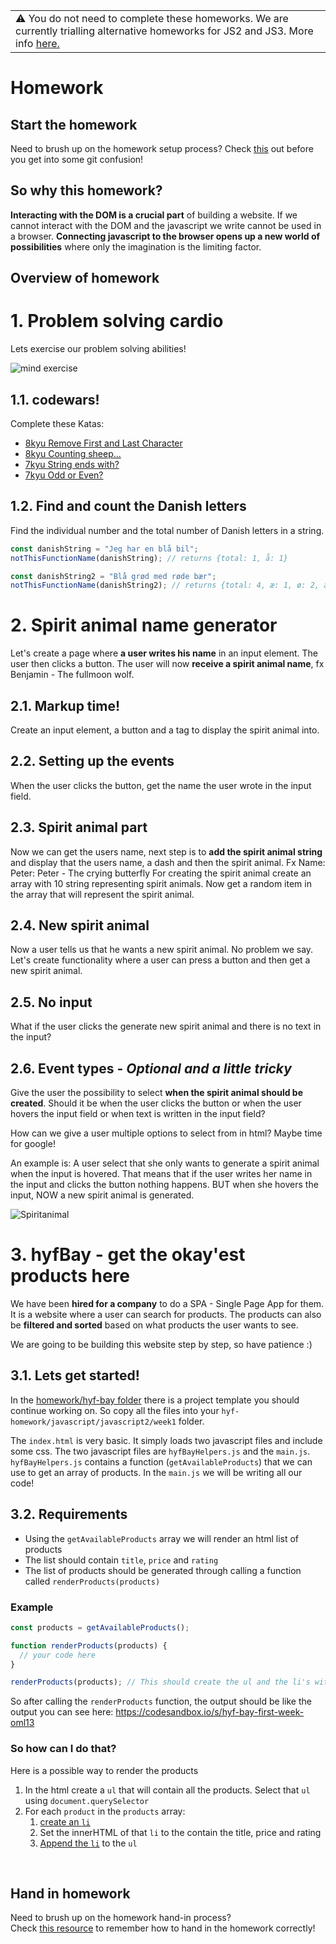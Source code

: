 <table><tr><td>⚠️ You do not need to complete these homeworks. We are currently trialling alternative homeworks for JS2 and JS3. More info <a href="https://github.com/HackYourFuture-CPH/js-projects">here.</a></td></tr></table>

# Homework

## Start the homework

Need to brush up on the homework setup process? Check [this](https://github.com/HackYourFuture-CPH/Git/blob/main/homework_hand_in.md) out before you get into some git confusion!

## So why this homework?

**Interacting with the DOM is a crucial part** of building a website. If we cannot interact with the DOM and the javascript we write cannot be used in a browser. **Connecting javascript to the browser opens up a new world of possibilities** where only the imagination is the limiting factor.

## Overview of homework

# 1. Problem solving cardio

Lets exercise our problem solving abilities!

![mind exercise](https://media.giphy.com/media/l41m04gr7tRet7Uas/giphy.gif)

## 1.1. codewars!

Complete these Katas:
- [8kyu Remove First and Last Character](https://www.codewars.com/kata/56bc28ad5bdaeb48760009b0)
- [8kyu Counting sheep...](https://www.codewars.com/kata/54edbc7200b811e956000556)
- [7kyu String ends with?](https://www.codewars.com/kata/51f2d1cafc9c0f745c00037d)
- [7kyu Odd or Even?](https://www.codewars.com/kata/5949481f86420f59480000e7)

## 1.2. Find and count the Danish letters

Find the individual number and the total number of Danish letters in a string.

```js
const danishString = "Jeg har en blå bil";
notThisFunctionName(danishString); // returns {total: 1, å: 1}

const danishString2 = "Blå grød med røde bær";
notThisFunctionName(danishString2); // returns {total: 4, æ: 1, ø: 2, å: 1}
```

# 2. Spirit animal name generator

Let's create a page where **a user writes his name** in an input element. The user then clicks a button. The user will now **receive a spirit animal name**, fx Benjamin - The fullmoon wolf.

## 2.1. Markup time!

Create an input element, a button and a tag to display the spirit animal into.

## 2.2. Setting up the events

When the user clicks the button, get the name the user wrote in the input field.

## 2.3. Spirit animal part

Now we can get the users name, next step is to **add the spirit animal string** and display that the users name, a dash and then the spirit animal. Fx Name: Peter: Peter - The crying butterfly
For creating the spirit animal create an array with 10 string representing spirit animals. Now get a random item in the array that will represent the spirit animal.

## 2.4. New spirit animal

Now a user tells us that he wants a new spirit animal. No problem we say. Let's create functionality where a user can press a button and then get a new spirit animal.

## 2.5. No input

What if the user clicks the generate new spirit animal and there is no text in the input?

## 2.6. Event types - _Optional and a little tricky_

Give the user the possibility to select **when the spirit animal should be created**. Should it be when the user clicks the button or when the user hovers the input field or when text is written in the input field?

How can we give a user multiple options to select from in html? Maybe time for google!

An example is: A user select that she only wants to generate a spirit animal when the input is hovered. That means that if the user writes her name in the input and clicks the button nothing happens. BUT when she hovers the input, NOW a new spirit animal is generated.

![Spiritanimal](https://media.giphy.com/media/IMSq59ySKydYQ/giphy.gif)

# 3. hyfBay - get the okay'est products here <a id='hyfbay'></a>

We have been **hired for a company** to do a SPA - Single Page App for them. It is a website where a user can search for products. The products can also be **filtered and sorted** based on what products the user wants to see.

We are going to be building this website step by step, so have patience :)

## 3.1. Lets get started!

In the [homework/hyf-bay folder](homework/hyf-bay) there is a project template you should continue working on. So copy all the files into your `hyf-homework/javascript/javascript2/week1` folder.

The `index.html` is very basic. It simply loads two javascript files and include some css. The two javascript files are `hyfBayHelpers.js` and the `main.js`. `hyfBayHelpers.js` contains a function (`getAvailableProducts`) that we can use to get an array of products. In the `main.js` we will be writing all our code!

## 3.2. Requirements

- Using the `getAvailableProducts` array we will render an html list of products
- The list should contain `title`, `price` and `rating`
- The list of products should be generated through calling a function called `renderProducts(products)`

### Example

```js
const products = getAvailableProducts();

function renderProducts(products) {
  // your code here
}

renderProducts(products); // This should create the ul and the li's with the individual products details
```

So after calling the `renderProducts` function, the output should be like the output you can see here: https://codesandbox.io/s/hyf-bay-first-week-oml13

### So how can I do that?

Here is a possible way to render the products

1. In the html create a `ul` that will contain all the products. Select that `ul` using `document.querySelector`
2. For each `product` in the `products` array:
   1. [create an `li`](https://developer.mozilla.org/en-US/docs/Web/API/Document/createElement)
   2. Set the innerHTML of that `li` to the contain the title, price and rating
   3. [Append the `li`](https://developer.mozilla.org/en-US/docs/Web/API/Node/appendChild) to the `ul`

<br/>

## Hand in homework

Need to brush up on the homework hand-in process?<br/>
Check [this resource](https://github.com/HackYourFuture-CPH/Git/blob/main/homework_hand_in.md) to remember how to hand in the homework correctly!
